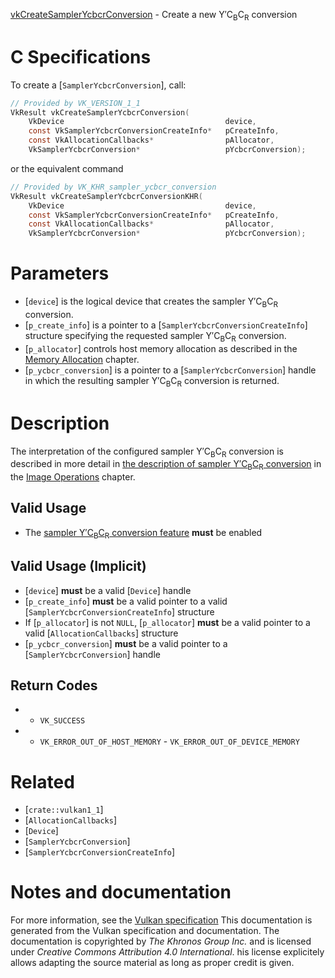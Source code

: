 [vkCreateSamplerYcbcrConversion](https://www.khronos.org/registry/vulkan/specs/1.3-extensions/man/html/vkCreateSamplerYcbcrConversion.html) - Create a new Y′C<sub>B</sub>C<sub>R</sub> conversion

# C Specifications
To create a [`SamplerYcbcrConversion`], call:
```c
// Provided by VK_VERSION_1_1
VkResult vkCreateSamplerYcbcrConversion(
    VkDevice                                    device,
    const VkSamplerYcbcrConversionCreateInfo*   pCreateInfo,
    const VkAllocationCallbacks*                pAllocator,
    VkSamplerYcbcrConversion*                   pYcbcrConversion);
```
or the equivalent command
```c
// Provided by VK_KHR_sampler_ycbcr_conversion
VkResult vkCreateSamplerYcbcrConversionKHR(
    VkDevice                                    device,
    const VkSamplerYcbcrConversionCreateInfo*   pCreateInfo,
    const VkAllocationCallbacks*                pAllocator,
    VkSamplerYcbcrConversion*                   pYcbcrConversion);
```

# Parameters
- [`device`] is the logical device that creates the sampler Y′C<sub>B</sub>C<sub>R</sub> conversion.
- [`p_create_info`] is a pointer to a [`SamplerYcbcrConversionCreateInfo`] structure specifying the requested sampler Y′C<sub>B</sub>C<sub>R</sub> conversion.
- [`p_allocator`] controls host memory allocation as described in the [Memory Allocation](https://www.khronos.org/registry/vulkan/specs/1.3-extensions/html/vkspec.html#memory-allocation) chapter.
- [`p_ycbcr_conversion`] is a pointer to a [`SamplerYcbcrConversion`] handle in which the resulting sampler Y′C<sub>B</sub>C<sub>R</sub> conversion is returned.

# Description
The interpretation of the configured sampler Y′C<sub>B</sub>C<sub>R</sub> conversion is described
in more detail in [the description of
sampler Y′C<sub>B</sub>C<sub>R</sub> conversion](https://www.khronos.org/registry/vulkan/specs/1.3-extensions/html/vkspec.html#textures-sampler-YCbCr-conversion) in the [Image Operations](https://www.khronos.org/registry/vulkan/specs/1.3-extensions/html/vkspec.html#textures) chapter.
## Valid Usage
-    The [sampler Y′C<sub>B</sub>C<sub>R</sub> conversion feature](https://www.khronos.org/registry/vulkan/specs/1.3-extensions/html/vkspec.html#features-samplerYcbcrConversion) **must**  be enabled

## Valid Usage (Implicit)
-  [`device`] **must**  be a valid [`Device`] handle
-  [`p_create_info`] **must**  be a valid pointer to a valid [`SamplerYcbcrConversionCreateInfo`] structure
-    If [`p_allocator`] is not `NULL`, [`p_allocator`] **must**  be a valid pointer to a valid [`AllocationCallbacks`] structure
-  [`p_ycbcr_conversion`] **must**  be a valid pointer to a [`SamplerYcbcrConversion`] handle

## Return Codes
*   - `VK_SUCCESS` 
*   - `VK_ERROR_OUT_OF_HOST_MEMORY`  - `VK_ERROR_OUT_OF_DEVICE_MEMORY`

# Related
- [`crate::vulkan1_1`]
- [`AllocationCallbacks`]
- [`Device`]
- [`SamplerYcbcrConversion`]
- [`SamplerYcbcrConversionCreateInfo`]

# Notes and documentation
For more information, see the [Vulkan specification](https://www.khronos.org/registry/vulkan/specs/1.3-extensions/html/vkspec.html)
This documentation is generated from the Vulkan specification and documentation.
The documentation is copyrighted by *The Khronos Group Inc.* and is licensed under *Creative Commons Attribution 4.0 International*.
his license explicitely allows adapting the source material as long as proper credit is given.
        